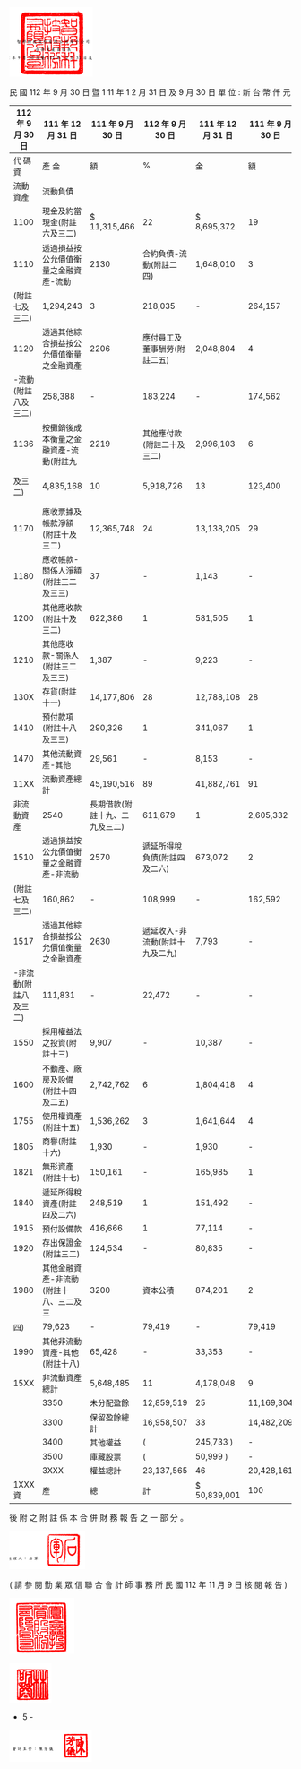 

![0_image_0.png](0_image_0.png)

民 國 112 年 9 月 30 日 暨 1 11 年 1 2 月 31 日 及 9 月 30 日
單 位 : 新 台 幣 仟 元

| 112 年 9 月 30 日        | 111 年 12 月 31 日                       | 111 年 9 月 30 日                | 112 年 9 月 30 日                  | 111 年 12 月 31 日   | 111 年 9 月 30 日   |              |             |                                        |                                          |                      |              |            |              |            |              |     |    |    |    |    |    |    |
|--------------------------|------------------------------------------|----------------------------------|------------------------------------|----------------------|---------------------|--------------|-------------|----------------------------------------|------------------------------------------|----------------------|--------------|------------|--------------|------------|--------------|-----|----|----|----|----|----|----|
| 代 碼 資                 | 產 金                                    | 額                               | %                                 | 金                   | 額                  | %           | 金          | 額                                     | %                                       | 代 碼 負             | 債           | 及         | 權           | 益 金      | 額           | %  | 金 | 額 | % | 金 | 額 | % |
| 流動資產                 | 流動負債                                 |                                  |                                    |                      |                     |              |             |                                        |                                          |                      |              |            |              |            |              |     |    |    |    |    |    |    |
| 1100                     | 現金及約當現金(附註六及三二)           | $ 11,315,466                     | 22                                 | $ 8,695,372          | 19                  | $ 13,577,711 | 32          | 2100                                   | 短期借款(附註十九及三二)               | $ 180,469            | -            | $          | -            | -          | $ 350,000    | 1   |    |    |    |    |    |    |
| 1110                     | 透過損益按公允價值衡量之金融資產-流動   | 2130                             | 合約負債-流動(附註二四)         | 1,648,010            | 3                   | 876,472      | 2           | 858,120                                | 2                                        |                      |              |            |              |            |              |     |    |    |    |    |    |    |
| (附註七及三二)         | 1,294,243                                | 3                                | 218,035                            | -                    | 264,157             | 1            | 2170        | 應付票據及帳款(附註三二)             | 15,154,529                               | 30                   | 12,477,718   | 27         | 11,514,738   | 27         |              |     |    |    |    |    |    |    |
| 1120                     | 透過其他綜合損益按公允價值衡量之金融資產 | 2206                             | 應付員工及董事酬勞(附註二五)     | 2,048,804            | 4                   | 1,514,916    | 3           | 1,626,301                              | 4                                        |                      |              |            |              |            |              |     |    |    |    |    |    |    |
| -流動(附註八及三二)   | 258,388                                  | -                                | 183,224                            | -                    | 174,562             | 1            | 2213        | 應付工程及設備款(附註三二)           | 125,563                                  | -                    | 60,692       | -          | 70,299       | -          |              |     |    |    |    |    |    |    |
| 1136                     | 按攤銷後成本衡量之金融資產-流動(附註九 | 2219                             | 其他應付款(附註二十及三二)       | 2,996,103            | 6                   | 2,993,251    | 7           | 2,482,086                              | 6                                        |                      |              |            |              |            |              |     |    |    |    |    |    |    |
| 及三二)                 | 4,835,168                                | 10                               | 5,918,726                          | 13                   | 123,400             | -            | 2230        | 本期所得稅負債(附註四及二六)         | 2,170,748                                | 4                    | 2,071,691    | 5          | 1,658,911    | 4          |              |     |    |    |    |    |    |    |
| 1170                     | 應收票據及帳款淨額(附註十及三二)       | 12,365,748                       | 24                                 | 13,138,205           | 29                  | 11,389,922   | 27          | 2250                                   | 負債準備-流動(附註二一)               | 279,957              | 1            | 264,711    | 1            | 185,703    | -            |     |    |    |    |    |    |    |
| 1180                     | 應收帳款-關係人淨額(附註三二及三三)   | 37                               | -                                  | 1,143                | -                   | 206          | -           | 2280                                   | 租賃負債-流動(附註十五)               | 195,661              | -            | 227,890    | -            | 220,323    | 1            |     |    |    |    |    |    |    |
| 1200                     | 其他應收款(附註十及三二)               | 622,386                          | 1                                  | 581,505              | 1                   | 554,140      | 1           | 2313                                   | 遞延收入-流動(附註十九及二九)         | 8,485                | -            | 8,838      | -            | 9,171      | -            |     |    |    |    |    |    |    |
| 1210                     | 其他應收款-關係人(附註三二及三三)     | 1,387                            | -                                  | 9,223                | -                   | 9,100        | -           | 2320                                   | 一年內到期之長期借款(附註十九、二九及三 |                      |              |            |              |            |              |     |    |    |    |    |    |    |
| 130X                     | 存貨(附註十一)                         | 14,177,806                       | 28                                 | 12,788,108           | 28                  | 12,426,630   | 29          | 二)                                   | 300,558                                  | 1                    | 925,558      | 2          | 300,558      | 1          |              |     |    |    |    |    |    |    |
| 1410                     | 預付款項(附註十八及三三)               | 290,326                          | 1                                  | 341,067              | 1                   | 205,802      | 1           | 2365                                   | 退款負債-流動(附註二四)               | 152,152              | -            | 145,940    | -            | 121,665    | -            |     |    |    |    |    |    |    |
| 1470                     | 其他流動資產-其他                       | 29,561                           | -                                  | 8,153                | -                   | 5,485        | -           | 21XX                                   | 流動負債總計                             | 25,261,039           | 49           | 21,567,677 | 47           | 19,397,875 | 46           |     |    |    |    |    |    |    |
| 11XX                     | 流動資產總計                             | 45,190,516                       | 89                                 | 41,882,761           | 91                  | 38,731,115   | 92          | 非流動負債                             |                                          |                      |              |            |              |            |              |     |    |    |    |    |    |    |
| 非流動資產               | 2540                                     | 長期借款(附註十九、二九及三二) | 611,679                            | 1                    | 2,605,332           | 6            | 3,300,985   | 8                                      |                                          |                      |              |            |              |            |              |     |    |    |    |    |    |    |
| 1510                     | 透過損益按公允價值衡量之金融資產-非流動 | 2570                             | 遞延所得稅負債(附註四及二六)     | 673,072              | 2                   | 268,380      | 1           | 268,380                                | 1                                        |                      |              |            |              |            |              |     |    |    |    |    |    |    |
| (附註七及三二)         | 160,862                                  | -                                | 108,999                            | -                    | 162,592             | 1            | 2580        | 租賃負債-非流動(附註十五)           | 1,141,329                                | 2                    | 1,167,014    | 2          | 1,092,078    | 2          |              |     |    |    |    |    |    |    |
| 1517                     | 透過其他綜合損益按公允價值衡量之金融資產 | 2630                             | 遞延收入-非流動(附註十九及二九) | 7,793                | -                   | 15,703       | -           | 19,502                                 | -                                        |                      |              |            |              |            |              |     |    |    |    |    |    |    |
| -非流動(附註八及三二) | 111,831                                  | -                                | 22,472                             | -                    | -                   | -            | 2640        | 淨確定福利負債-非流動(附註四及二二) | 5,708                                    | -                    | 7,726        | -          | 28,150       | -          |              |     |    |    |    |    |    |    |
| 1550                     | 採用權益法之投資(附註十三)             | 9,907                            | -                                  | 10,387               | -                   | 10,632       | -           | 2645                                   | 存入保證金(附註三二)                   | 816                  | -            | 816        | -            | 816        | -            |     |    |    |    |    |    |    |
| 1600                     | 不動產、廠房及設備(附註十四及二五)     | 2,742,762                        | 6                                  | 1,804,418            | 4                   | 1,408,729    | 3           | 25XX                                   | 非流動負債總計                           | 2,440,397            | 5            | 4,064,971  | 9            | 4,709,911  | 11           |     |    |    |    |    |    |    |
| 1755                     | 使用權資產(附註十五)                   | 1,536,262                        | 3                                  | 1,641,644            | 4                   | 1,545,239    | 4           |                                        |                                          |                      |              |            |              |            |              |     |    |    |    |    |    |    |
| 1805                     | 商譽(附註十六)                         | 1,930                            | -                                  | 1,930                | -                   | 1,930        | -           | 2XXX                                   |                                          | 負債總計             | 27,701,436   | 54         | 25,632,648   | 56         | 24,107,786   | 57  |    |    |    |    |    |    |
| 1821                     | 無形資產(附註十七)                     | 150,161                          | -                                  | 165,985              | 1                   | 100,214      | -           |                                        |                                          |                      |              |            |              |            |              |     |    |    |    |    |    |    |
| 1840                     | 遞延所得稅資產(附註四及二六)           | 248,519                          | 1                                  | 151,492              | -                   | 102,483      | -           | 權益(附註二三及二八)                 |                                          |                      |              |            |              |            |              |     |    |    |    |    |    |    |
| 1915                     | 預付設備款                               | 416,666                          | 1                                  | 77,114               | -                   | 39,559       | -           | 股                                     | 本                                       |                      |              |            |              |            |              |     |    |    |    |    |    |    |
| 1920                     | 存出保證金(附註三二)                   | 124,534                          | -                                  | 80,835               | -                   | 82,332       | -           | 3110                                   | 普通股股本                               | 5,601,589            | 11           | 5,601,399  | 12           | 5,600,584  | 13           |     |    |    |    |    |    |    |
| 1980                     | 其他金融資產-非流動(附註十八、三二及三 | 3200                             | 資本公積                           | 874,201              | 2                   | 857,568      | 2           | 857,315                                | 2                                        |                      |              |            |              |            |              |     |    |    |    |    |    |    |
| 四)                     | 79,623                                   | -                                | 79,419                             | -                    | 79,419              | -            | 保留盈餘    |                                        |                                          |                      |              |            |              |            |              |     |    |    |    |    |    |    |
| 1990                     | 其他非流動資產-其他(附註十八)         | 65,428                           | -                                  | 33,353               | -                   | -            | -           | 3310                                   | 法定盈餘公積                             | 3,636,972            | 7            | 2,818,364  | 6            | 2,818,364  | 7            |     |    |    |    |    |    |    |
| 15XX                     | 非流動資產總計                           | 5,648,485                        | 11                                 | 4,178,048            | 9                   | 3,533,129    | 8           | 3320                                   | 特別盈餘公積                             | 462,016              | 1            | 494,541    | 1            | 494,541    | 1            |     |    |    |    |    |    |    |
|                          | 3350                                     | 未分配盈餘                       | 12,859,519                         | 25                   | 11,169,304          | 24           | 8,804,509   | 21                                     |                                          |                      |              |            |              |            |              |     |    |    |    |    |    |    |
|                          | 3300                                     | 保留盈餘總計                     | 16,958,507                         | 33                   | 14,482,209          | 31           | 12,117,414  | 29                                     |                                          |                      |              |            |              |            |              |     |    |    |    |    |    |    |
|                          | 3400                                     | 其他權益                         | (                                  | 245,733 )            | -                   | (            | 462,016 ) ( | 1 ) (                                  | 367,856 ) (                              | 1 )                  |              |            |              |            |              |     |    |    |    |    |    |    |
|                          | 3500                                     | 庫藏股票                         | (                                  | 50,999 )             | -                   | (            | 50,999 )    | -                                      | (                                        | 50,999 )             | -            |            |              |            |              |     |    |    |    |    |    |    |
|                          | 3XXX                                     | 權益總計                         | 23,137,565                         | 46                   | 20,428,161          | 44           | 18,156,458  | 43                                     |                                          |                      |              |            |              |            |              |     |    |    |    |    |    |    |
| 1XXX 資                  | 產                                       | 總                               | 計                                 | $ 50,839,001         | 100                 | $ 46,060,809 | 100         | $ 42,264,244                           | 100                                      | 負 債 及 權 益 總 計 | $ 50,839,001 | 100        | $ 46,060,809 | 100        | $ 42,264,244 | 100 |    |    |    |    |    |    |

後 附 之 附 註 係 本 合 併 財 務 報 告 之 一 部 分 。

![0_image_2.png](0_image_2.png)

( 請 參 閱 勤 業 眾 信 聯 合 會 計 師 事 務 所 民 國 112 年 11 月 9 日 核 閱 報 告 )

![0_image_1.png](0_image_1.png)

![0_image_3.png](0_image_3.png)

- 5 -

![0_image_4.png](0_image_4.png)

